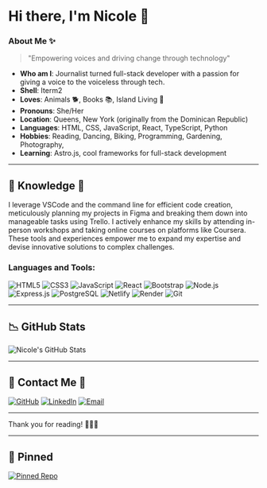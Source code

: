 # Hi there, I'm Nicole 👋

### About Me ✨
> "Empowering voices and driving change through technology"

- **Who am I**: Journalist turned full-stack developer with a passion for giving a voice to the voiceless through tech.
- **Shell**: Iterm2
- **Loves**: Animals 🐕, Books 📚, Island Living 🌴
- **Pronouns**: She/Her
- **Location**: Queens, New York (originally from the Dominican Republic)
- **Languages**: HTML, CSS, JavaScript, React, TypeScript, Python
- **Hobbies**: Reading, Dancing, Biking, Programming, Gardening, Photography,
- **Learning**: Astro.js, cool frameworks for full-stack development
  
---

## 🔎 Knowledge 📖
I leverage VSCode and the command line for efficient code creation, meticulously planning my projects in Figma and breaking them down into manageable tasks using Trello. I actively enhance my skills by attending in-person workshops and taking online courses on platforms like Coursera. These tools and experiences empower me to expand my expertise and devise innovative solutions to complex challenges.

### Languages and Tools:
![HTML5](https://img.shields.io/badge/HTML5-E34F26?style=for-the-badge&logo=html5&logoColor=white)
![CSS3](https://img.shields.io/badge/CSS3-1572B6?style=for-the-badge&logo=css3&logoColor=white)
![JavaScript](https://img.shields.io/badge/JavaScript-F7DF1E?style=for-the-badge&logo=javascript&logoColor=black)
![React](https://img.shields.io/badge/React-61DAFB?style=for-the-badge&logo=react&logoColor=black)
![Bootstrap](https://img.shields.io/badge/Bootstrap-7952B3?style=for-the-badge&logo=bootstrap&logoColor=white)
![Node.js](https://img.shields.io/badge/Node.js-339933?style=for-the-badge&logo=nodedotjs&logoColor=white)
![Express.js](https://img.shields.io/badge/Express.js-000000?style=for-the-badge&logo=express&logoColor=white)
![PostgreSQL](https://img.shields.io/badge/PostgreSQL-336791?style=for-the-badge&logo=postgresql&logoColor=white)
![Netlify](https://img.shields.io/badge/Netlify-00C7B7?style=for-the-badge&logo=netlify&logoColor=white)
![Render](https://img.shields.io/badge/Render-46E3B7?style=for-the-badge&logo=render&logoColor=white)
![Git](https://img.shields.io/badge/Git-F05032?style=for-the-badge&logo=git&logoColor=white)

---

## 📉 GitHub Stats
![Nicole's GitHub Stats](https://github-readme-stats.vercel.app/api?username=Nicolercc&show_icons=true&theme=radical)

---

## 📝 Contact Me 📝
[![GitHub](https://img.shields.io/badge/GitHub-100000?style=for-the-badge&logo=github&logoColor=white)](https://github.com/Nicolercc)
[![LinkedIn](https://img.shields.io/badge/LinkedIn-0077B5?style=for-the-badge&logo=linkedin&logoColor=white)](https://linkedin.com/in/nicolercc)
[![Email](https://img.shields.io/badge/Email-D14836?style=for-the-badge&logo=gmail&logoColor=white)](mailto:nicolerodriguezcab@gmail.com)

---

Thank you for reading! 🙋🏽‍♀️

---

## 📌 Pinned
[![Pinned Repo](https://github-readme-stats.vercel.app/api/pin/?username=Nicolercc&repo=impactify_fe&theme=radical)](https://github.com/Nicolercc/impactify_fe)
